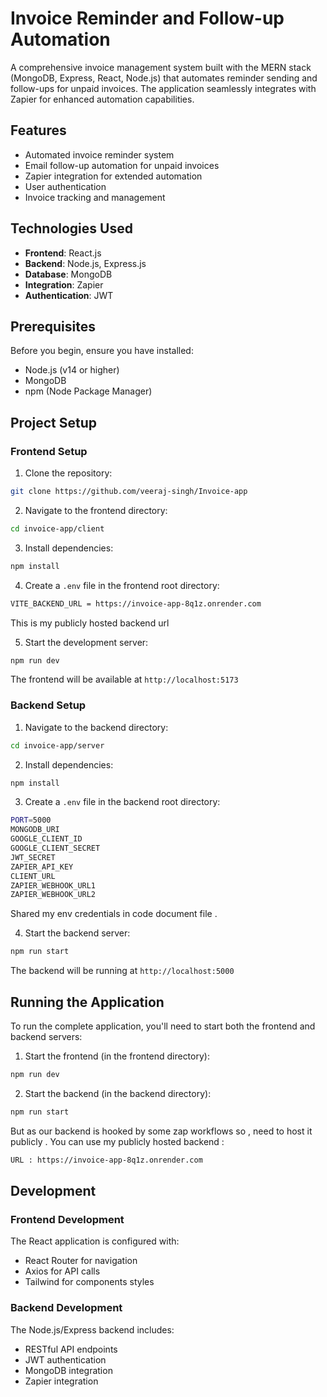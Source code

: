 # Invoice Reminder and Follow-up Automation

A comprehensive invoice management system built with the MERN stack (MongoDB, Express, React, Node.js) that automates reminder sending and follow-ups for unpaid invoices. The application seamlessly integrates with Zapier for enhanced automation capabilities.

## Features

- Automated invoice reminder system
- Email follow-up automation for unpaid invoices
- Zapier integration for extended automation
- User authentication 
- Invoice tracking and management

## Technologies Used

- **Frontend**: React.js
- **Backend**: Node.js, Express.js
- **Database**: MongoDB
- **Integration**: Zapier
- **Authentication**: JWT

## Prerequisites

Before you begin, ensure you have installed:
- Node.js (v14 or higher)
- MongoDB
- npm (Node Package Manager)

## Project Setup

### Frontend Setup

1. Clone the repository:
```bash
git clone https://github.com/veeraj-singh/Invoice-app
```

2. Navigate to the frontend directory:
```bash
cd invoice-app/client
```

3. Install dependencies:
```bash
npm install
```

4. Create a `.env` file in the frontend root directory:
```bash
VITE_BACKEND_URL = https://invoice-app-8q1z.onrender.com
```
This is my publicly hosted backend url 

5. Start the development server:
```bash
npm run dev
```

The frontend will be available at `http://localhost:5173`

### Backend Setup

1. Navigate to the backend directory:
```bash
cd invoice-app/server
```

2. Install dependencies:
```bash
npm install
```

3. Create a `.env` file in the backend root directory:
```bash
PORT=5000
MONGODB_URI
GOOGLE_CLIENT_ID
GOOGLE_CLIENT_SECRET
JWT_SECRET
ZAPIER_API_KEY
CLIENT_URL
ZAPIER_WEBHOOK_URL1
ZAPIER_WEBHOOK_URL2
```
Shared my env credentials in code document file .

4. Start the backend server:
```bash
npm run start
```

The backend will be running at `http://localhost:5000`

## Running the Application

To run the complete application, you'll need to start both the frontend and backend servers:

1. Start the frontend (in the frontend directory):
```bash
npm run dev
```

2. Start the backend (in the backend directory):
```bash
npm run start
```
But as our backend is hooked by some zap workflows so , need to host it publicly .
 You can use my publicly hosted backend :
```bash
URL : https://invoice-app-8q1z.onrender.com
```

## Development

### Frontend Development
The React application is configured with:
- React Router for navigation
- Axios for API calls
- Tailwind for components styles

### Backend Development
The Node.js/Express backend includes:
- RESTful API endpoints
- JWT authentication
- MongoDB integration
- Zapier integration
